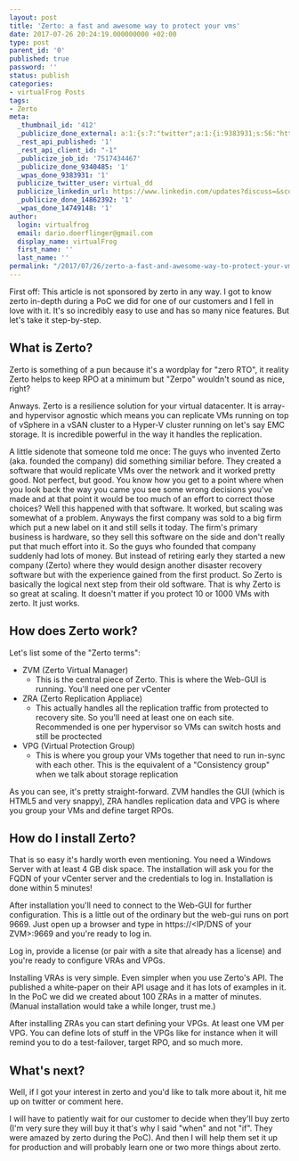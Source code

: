 ```yaml
---
layout: post
title: 'Zerto: a fast and awesome way to protect your vms'
date: 2017-07-26 20:24:19.000000000 +02:00
type: post
parent_id: '0'
published: true
password: ''
status: publish
categories:
- virtualFrog Posts
tags:
- Zerto
meta:
  _thumbnail_id: '412'
  _publicize_done_external: a:1:{s:7:"twitter";a:1:{i:9383931;s:56:"https://twitter.com/virtual_dd/status/890276619897774081";}}
  _rest_api_published: '1'
  _rest_api_client_id: "-1"
  _publicize_job_id: '7517434467'
  _publicize_done_9340485: '1'
  _wpas_done_9383931: '1'
  publicize_twitter_user: virtual_dd
  publicize_linkedin_url: https://www.linkedin.com/updates?discuss=&scope=391645417&stype=M&topic=6296042313714008064&type=U&a=sTa8
  _publicize_done_14862392: '1'
  _wpas_done_14749148: '1'
author:
  login: virtualfrog
  email: dario.doerflinger@gmail.com
  display_name: virtualFrog
  first_name: ''
  last_name: ''
permalink: "/2017/07/26/zerto-a-fast-and-awesome-way-to-protect-your-vms/"
---
```

First off: This article is not sponsored by zerto in any way. I got to know zerto in-depth during a PoC we did for one of our customers and I fell in love with it. It's so incredibly easy to use and has so many nice features. But let's take it step-by-step.

<!--more-->

## What is Zerto?

Zerto is something of a pun because it's a wordplay for "zero RTO", it reality Zerto helps to keep RPO at a minimum but "Zerpo" wouldn't sound as nice, right?

Anways. Zerto is a resilience solution for your virtual datacenter. It is array- and hypervisor agnostic which means you can replicate VMs running on top of vSphere in a vSAN cluster to a Hyper-V cluster running on let's say EMC storage. It is incredible powerful in the way it handles the replication.

A little sidenote that someone told me once: The guys who invented Zerto (aka. founded the company) did something similiar before. They created a software that would replicate VMs over the network and it worked pretty good. Not perfect, but good. You know how you get to a point where when you look back the way you came you see some wrong decisions you've made and at that point it would be too much of an effort to correct those choices? Well this happened with that software. It worked, but scaling was somewhat of a problem. Anyways the first company was sold to a big firm which put a new label on it and still sells it today. The firm's primary business is hardware, so they sell this software on the side and don't really put that much effort into it. So the guys who founded that company suddenly had lots of money. But instead of retiring early they started a new company (Zerto) where they would design another disaster recovery software but with the experience gained from the first product. So Zerto is basically the logical next step from their old software. That is why Zerto is so great at scaling. It doesn't matter if you protect 10 or 1000 VMs with zerto. It just works.

## How does Zerto work?

Let's list some of the "Zerto terms":

- ZVM (Zerto Virtual Manager)
  - This is the central piece of Zerto. This is where the Web-GUI is running. You'll need one per vCenter
- ZRA (Zerto Replication Appliace)
  - This actually handles all the replication traffic from protected to recovery site. So you'll need at least one on each site. Recommended is one per hypervisor so VMs can switch hosts and still be proctected
- VPG (Virtual Protection Group)
  - This is where you group your VMs together that need to run in-sync with each other. This is the equivalent of a "Consistency group" when we talk about storage replication

As you can see, it's pretty straight-forward. ZVM handles the GUI (which is HTML5 and very snappy), ZRA handles replication data and VPG is where you group your VMs and define target RPOs.

## How do I install Zerto?

That is so easy it's hardly worth even mentioning. You need a Windows Server with at least 4 GB disk space. The installation will ask you for the FQDN of your vCenter server and the credentials to log in. Installation is done within 5 minutes!

After installation you'll need to connect to the Web-GUI for further configuration. This is a little out of the ordinary but the web-gui runs on port 9669. Just open up a browser and type in https://\<IP/DNS of your ZVM\>:9669 and you're ready to log in.

Log in, provide a license (or pair with a site that already has a license) and you're ready to configure VRAs and VPGs.

Installing VRAs is very simple. Even simpler when you use Zerto's API. The published a white-paper on their API usage and it has lots of examples in it. In the PoC we did we created about 100 ZRAs in a matter of minutes. (Manual installation would take a while longer, trust me.)

After installing ZRAs you can start defining your VPGs. At least one VM per VPG. You can define lots of stuff in the VPGs like for instance when it will remind you to do a test-failover, target RPO, and so much more.

## What's next?

Well, if I got your interest in zerto and you'd like to talk more about it, hit me up on twitter or comment here.

I will have to patiently wait for our customer to decide when they'll buy zerto (I'm very sure they will buy it that's why I said "when" and not "if". They were amazed by zerto during the PoC). And then I will help them set it up for production and will probably learn one or two more things about zerto.

